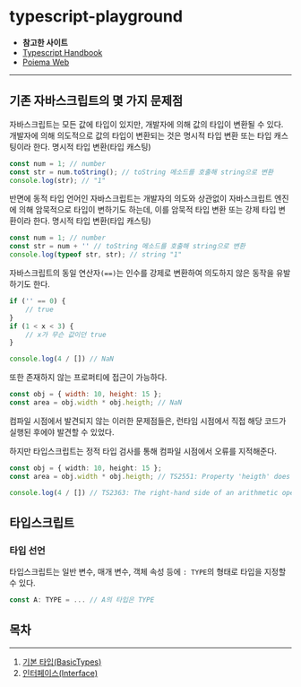 # typescript-playground

- **참고한 사이트**
- [Typescript Handbook](https://www.typescriptlang.org/docs/handbook/intro.html)
- [Poiema Web](https://poiemaweb.com)

___

## 기존 자바스크립트의 몇 가지 문제점

자바스크립트는 모든 값에 타입이 있지만, 개발자에 의해 값의 타입이 변환될 수 있다. 개발자에 의해 의도적으로 값의 타입이 변환되는 것은 명시적 타입 변환 또는 타입 캐스팅이라 한다. 명시적 타입 변환(타입 캐스팅)

```javascript
const num = 1; // number
const str = num.toString(); // toString 메소드를 호출해 string으로 변환
console.log(str); // "1"
```

반면에 동적 타입 언어인 자바스크립트는 개발자의 의도와 상관없이 자바스크립트 엔진에 의해 암묵적으로 타입이 변하기도 하는데, 이를 암묵적 타입 변환 또는 강제 타입 변환이라 한다. 명시적 타입 변환(타입 캐스팅)

```javascript
const num = 1; // number
const str = num + '' // toString 메소드를 호출해 string으로 변환
console.log(typeof str, str); // string "1"
 ```

자바스크립트의 동일 연산자`(==)`는 인수를 강제로 변환하여 의도하지 않은 동작을 유발하기도 한다.

```javascript
if ('' == 0) {
	// true
}
if (1 < x < 3) {
	// x가 무슨 값이던 true
}

console.log(4 / []) // NaN
```

또한 존재하지 않는 프로퍼티에 접근이 가능하다.

```javascript
const obj = { width: 10, height: 15 };
const area = obj.width * obj.heigth; // NaN
```

컴파일 시점에서 발견되지 않는 이러한 문제점들은, 런타임 시점에서 직접 해당 코드가 실행된 후에야 발견할 수 있었다.

하지만 타입스크립트는 정적 타입 검사를 통해 컴파일 시점에서 오류를 지적해준다.

```typescript
const obj = { width: 10, height: 15 };
const area = obj.width * obj.heigth; // TS2551: Property 'heigth' does not exist on type '{ width: number; height: number; }'. Did you mean 'height'?

console.log(4 / []) // TS2363: The right-hand side of an arithmetic operation must be of type 'any', 'number', 'bigint' or an enum type.
```

## 타입스크립트

<!-- Runtime Behavior / Erased Types 작성할 것 -->

### 타입 선언

타입스크립트는 일반 변수, 매개 변수, 객체 속성 등에 `: TYPE`의 형태로 타입을 지정할 수 있다.

```typescript
const A: TYPE = ... // A의 타입은 TYPE
```

## 목차

___

1. [기본 타입(BasicTypes)](/src/BasicTypes/README.md)
1. [인터페이스(Interface)](/src/BasicTypes/README.md)